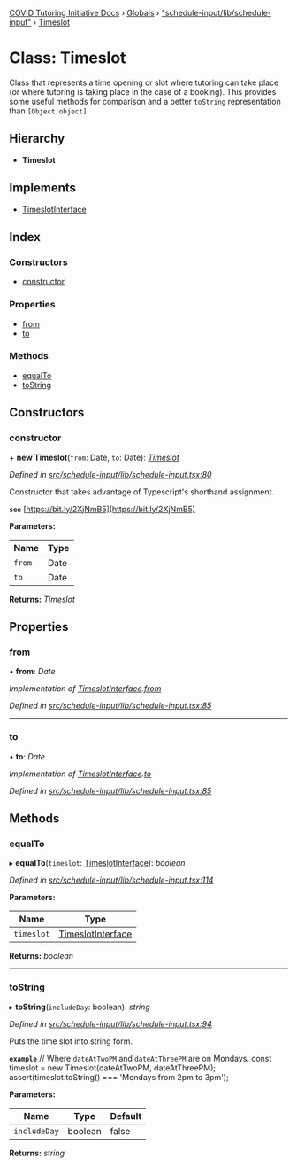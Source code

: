[COVID Tutoring Initiative Docs](../README.md) › [Globals](../globals.md) › ["schedule-input/lib/schedule-input"](../modules/_schedule_input_lib_schedule_input_.md) › [Timeslot](_schedule_input_lib_schedule_input_.timeslot.md)

# Class: Timeslot

Class that represents a time opening or slot where tutoring can take place
(or where tutoring is taking place in the case of a booking). This provides
some useful methods for comparison and a better `toString` representation
than `[Object object]`.

## Hierarchy

- **Timeslot**

## Implements

- [TimeslotInterface](../interfaces/_schedule_input_lib_schedule_input_.timeslotinterface.md)

## Index

### Constructors

- [constructor](_schedule_input_lib_schedule_input_.timeslot.md#constructor)

### Properties

- [from](_schedule_input_lib_schedule_input_.timeslot.md#from)
- [to](_schedule_input_lib_schedule_input_.timeslot.md#to)

### Methods

- [equalTo](_schedule_input_lib_schedule_input_.timeslot.md#equalto)
- [toString](_schedule_input_lib_schedule_input_.timeslot.md#tostring)

## Constructors

### constructor

\+ **new Timeslot**(`from`: Date, `to`: Date): _[Timeslot](_schedule_input_lib_schedule_input_.timeslot.md)_

_Defined in [src/schedule-input/lib/schedule-input.tsx:80](https://github.com/tutorbookapp/covid-tutoring/blob/7978780/src/schedule-input/lib/schedule-input.tsx#L80)_

Constructor that takes advantage of Typescript's shorthand assignment.

**`see`** [https://bit.ly/2XjNmB5](https://bit.ly/2XjNmB5)

**Parameters:**

| Name   | Type |
| ------ | ---- |
| `from` | Date |
| `to`   | Date |

**Returns:** _[Timeslot](_schedule_input_lib_schedule_input_.timeslot.md)_

## Properties

### from

• **from**: _Date_

_Implementation of [TimeslotInterface](../interfaces/_schedule_input_lib_schedule_input_.timeslotinterface.md).[from](../interfaces/_schedule_input_lib_schedule_input_.timeslotinterface.md#from)_

_Defined in [src/schedule-input/lib/schedule-input.tsx:85](https://github.com/tutorbookapp/covid-tutoring/blob/7978780/src/schedule-input/lib/schedule-input.tsx#L85)_

---

### to

• **to**: _Date_

_Implementation of [TimeslotInterface](../interfaces/_schedule_input_lib_schedule_input_.timeslotinterface.md).[to](../interfaces/_schedule_input_lib_schedule_input_.timeslotinterface.md#to)_

_Defined in [src/schedule-input/lib/schedule-input.tsx:85](https://github.com/tutorbookapp/covid-tutoring/blob/7978780/src/schedule-input/lib/schedule-input.tsx#L85)_

## Methods

### equalTo

▸ **equalTo**(`timeslot`: [TimeslotInterface](../interfaces/_schedule_input_lib_schedule_input_.timeslotinterface.md)): _boolean_

_Defined in [src/schedule-input/lib/schedule-input.tsx:114](https://github.com/tutorbookapp/covid-tutoring/blob/7978780/src/schedule-input/lib/schedule-input.tsx#L114)_

**Parameters:**

| Name       | Type                                                                                        |
| ---------- | ------------------------------------------------------------------------------------------- |
| `timeslot` | [TimeslotInterface](../interfaces/_schedule_input_lib_schedule_input_.timeslotinterface.md) |

**Returns:** _boolean_

---

### toString

▸ **toString**(`includeDay`: boolean): _string_

_Defined in [src/schedule-input/lib/schedule-input.tsx:94](https://github.com/tutorbookapp/covid-tutoring/blob/7978780/src/schedule-input/lib/schedule-input.tsx#L94)_

Puts the time slot into string form.

**`example`**
// Where `dateAtTwoPM` and `dateAtThreePM` are on Mondays.
const timeslot = new Timeslot(dateAtTwoPM, dateAtThreePM);
assert(timeslot.toString() === 'Mondays from 2pm to 3pm');

**Parameters:**

| Name         | Type    | Default |
| ------------ | ------- | ------- |
| `includeDay` | boolean | false   |

**Returns:** _string_
